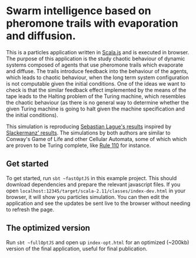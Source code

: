 # Swarm intelligence based on pheromone trails with evaporation and diffusion.

This is a particles application written in [Scala.js](http://www.scala-js.org/) and is executed in browser.
The purpose of this application is the study chaotic behaviour of dynamic systems composed of agents that use pheromone
trails which evaporate and diffuse. The trails introduce feedback into the behaviour of the agents, which leads
to chaotic behaviour, when the long term system configuration is not computable given the initial conditions.
One of the ideas we want to check is that the similar feedback effect implemented by the means of the tape leads to the
Halting problem of the Turing machine, which resembles the chaotic behaviour (as there is no general way to determine
whether the given Turing machine is going to halt given the machine specification and the initial conditions).


This simulation is reproducing
[Sebastian Lague's results](https://www.youtube.com/watch?v=X-iSQQgOd1A&ab_channel=SebastianLague)
inspired by [Slackermanz' results](https://www.youtube.com/channel/UCmoNsNuM0M9VsIXfm2cHPiA/videos). The simulations
by both authors are similar to Conway's Game of Life and other Cellular Automata, some of which which are proven
to be Turing complete, like [Rule 110](https://en.wikipedia.org/wiki/Rule_110) for instance.


## Get started

To get started, run `sbt ~fastOptJS` in this example project. This should
download dependencies and prepare the relevant javascript files. If you open
`localhost:12345/target/scala-2.11/classes/index-dev.html` in your browser, it will show you particles simulation.
You can then edit the application and see the updates be sent live to the browser without needing to refresh the page.

## The optimized version

Run `sbt ~fullOptJS` and open up `index-opt.html` for an optimized (~200kb) version
of the final application, useful for final publication.
